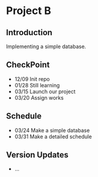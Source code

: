 # Project B

## Introduction
Implementing a simple database.

## CheckPoint
- 12/09 Init repo
- 01/28 Still learning
- 03/15 Launch our project
- 03/20 Assign works

## Schedule
- 03/24 Make a simple database
- 03/31 Make a detailed schedule

## Version Updates
- ...
